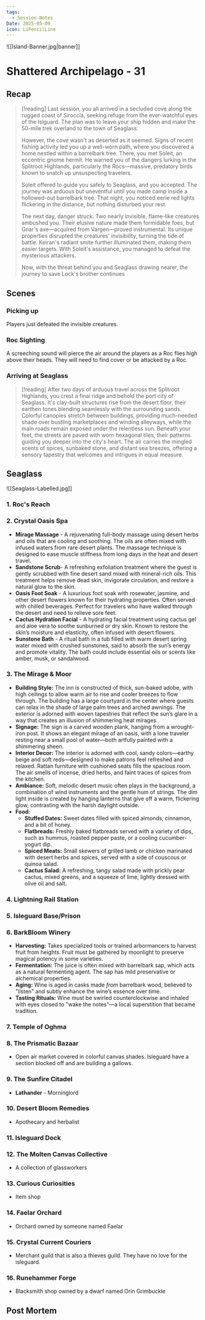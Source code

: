 ```yaml
---
tags:
  - Session-Notes
Date: 2025-05-09
icon: LiPencilLine
---
```


![[Island-Banner.jpg|banner]]

# Shattered Archipelago - 31

## Recap

>[!reading]
>Last session, you all arrived in a secluded cove along the rugged coast of Siroccia, seeking refuge from the ever-watchful eyes of the Islguard. The plan was to leave your ship hidden and make the 50-mile trek overland to the town of Seaglass.
>
>However, the cove wasn't as deserted as it seemed. Signs of recent fishing activity led you up a well-worn path, where you discovered a home nestled within a barrelbark tree. There, you met Soleit, an eccentric gnome hermit. He warned you of the dangers lurking in the Splitroot Highlands, particularly the Rocs—massive, predatory birds known to snatch up unsuspecting travelers.
>
>Soleit offered to guide you safely to Seaglass, and you accepted. The journey was arduous but uneventful until you made camp inside a hollowed-out barrelbark tree. That night, you noticed eerie red lights flickering in the distance, but nothing disturbed your rest.
>
>The next day, danger struck. Two nearly invisible, flame-like creatures ambushed you. Their elusive nature made them formidable foes, but Gnar's axe—acquired from Vargen—proved instrumental. Its unique properties disrupted the creatures' invisibility, turning the tide of battle. Keiran's radiant smite further illuminated them, making them easier targets. With Soleit's assistance, you managed to defeat the mysterious attackers.
>
>Now, with the threat behind you and Seaglass drawing nearer, the journey to save Lock's brother continues

## Scenes

### Picking up

Players just defeated the invisible creatures.

### Roc Sighting

A screeching sound will pierce the air around the players as a Roc flies high above their heads. They will need to find cover or be attacked by a Roc.

### Arriving at Seaglass

>[!reading]
>After two days of arduous travel across the Splitroot Highlands, you crest a final ridge and behold the port city of Seaglass. It's clay-built structures rise from the desert floor, their earthen tones blending seamlessly with the surrounding sands. Colorful canopies stretch between buildings, providing much-needed shade over bustling marketplaces and winding alleyways, while the main roads remain exposed under the relentless sun. Beneath your feet, the streets are paved with worn hexagonal tiles, their patterns guiding you deeper into the city's heart. The air carries the mingled scents of spices, sunbaked stone, and distant sea breezes, offering a sensory tapestry that welcomes and intrigues in equal measure.

## Seaglass

![[Seaglass-Labelled.jpg]]

### 1. Roc's Reach

### 2. Crystal Oasis Spa

- **Mirage Massage** - A rejuvenating full-body massage using desert herbs and oils that are cooling and soothing. The oils are often mixed with infused waters from rare desert plants. The massage technique is designed to ease muscle stiffness from long days in the heat and desert travel.
- **Sandstone Scrub**- A refreshing exfoliation treatment where the guest is gently scrubbed with fine desert sand mixed with mineral-rich oils. This treatment helps remove dead skin, invigorate circulation, and restore a natural glow to the skin.
- **Oasis Foot Soak** - A luxurious foot soak with rosewater, jasmine, and other desert flowers known for their hydrating properties. Often served with chilled beverages. Perfect for travelers who have walked through the desert and need to relieve sore feet.
- **Cactus Hydration Facial** - A hydrating facial treatment using cactus gel and aloe vera to soothe sunburned or dry skin. Known to restore the skin’s moisture and elasticity, often infused with desert flowers.
- **Sunstone Bath** - A ritual bath in a tub filled with warm desert spring water mixed with crushed sunstones, said to absorb the sun’s energy and promote vitality. The bath could include essential oils or scents like amber, musk, or sandalwood.

### 3. The Mirage & Moor

- **Building Style:** The inn is constructed of thick, sun-baked adobe, with high ceilings to allow warm air to rise and cooler breezes to flow through. The building has a large courtyard in the center where guests can relax in the shade of large palm trees and arched awnings. The exterior is adorned with woven tapestries that reflect the sun’s glare in a way that creates an illusion of shimmering heat mirages.
- **Signage:** The sign is a carved wooden plank, hanging from a wrought-iron post. It shows an elegant mirage of an oasis, with a lone traveler resting near a small pool of water—both artfully painted with a shimmering sheen.
- **Interior Decor:** The interior is adorned with cool, sandy colors—earthy beige and soft reds—designed to make patrons feel refreshed and relaxed. Rattan furniture with cushioned seats fills the spacious room. The air smells of incense, dried herbs, and faint traces of spices from the kitchen.
- **Ambiance:** Soft, melodic desert music often plays in the background, a combination of wind instruments and the gentle hum of strings. The dim light inside is created by hanging lanterns that give off a warm, flickering glow, contrasting with the harsh daylight outside.
- **Food:**
	- **Stuffed Dates:** Sweet dates filled with spiced almonds, cinnamon, and a bit of honey.
	- **Flatbreads:** Freshly baked flatbreads served with a variety of dips, such as hummus, roasted pepper paste, or a cooling cucumber-yogurt dip.
	- **Spiced Meats:** Small skewers of grilled lamb or chicken marinated with desert herbs and spices, served with a side of couscous or quinoa salad.
	- **Cactus Salad:** A refreshing, tangy salad made with prickly pear cactus, mixed greens, and a squeeze of lime, lightly dressed with olive oil and salt.

### 4. Lightning Rail Station

### 5. Isleguard Base/Prison

### 6. BarkBloom Winery

- **Harvesting:** Takes specialized tools or trained arbormancers to harvest fruit from heights. Fruit must be gathered by moonlight to preserve magical potency in some varieties.
- **Fermentation:** The juice is often mixed with barrelbark sap, which acts as a natural fermenting agent. The sap has mild preservative or alchemical properties.
- **Aging:** Wine is aged in casks made _from_ barrelbark wood, believed to "listen" and subtly enhance the wine’s essence over time.
- **Tasting Rituals:** Wine must be swirled counterclockwise and inhaled with eyes closed to "wake the notes"—a local superstition that became tradition.

### 7. Temple of Oghma

### 8. The Prismatic Bazaar

 - Open air market covered in colorful canvas shades. Isleguard have a section blocked off and are building a gallows.

### 9. The Sunfire Citadel

- **Lathander** - Morninglord

### 10. Desert Bloom Remedies

- Apothecary and herbalist

### 11. Isleguard Dock

### 12. The Molten Canvas Collective

- A collection of glassworkers

### 13. Curious Curiosities

- Item shop

### 14. Faelar Orchard

- Orchard owned by someone named Faelar

### 15. Crystal Current Couriers

- Merchant guild that is also a thieves guild. They have no love for the isleguard.

### 16. Runehammer Forge

- Blacksmith shop owned by a dwarf named Orin Grimbuckle

## Post Mortem
